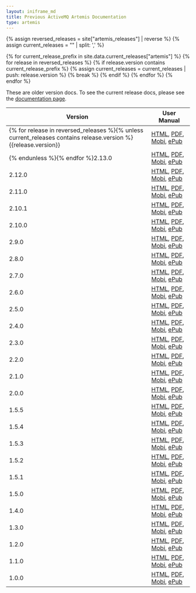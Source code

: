 ```yaml
---
layout: iniframe_md
title: Previous ActiveMQ Artemis Documentation
type: artemis
---
```


{% assign reversed_releases = site["artemis_releases"] | reverse %}
{% assign current_releases = "" | split: ',' %}

{% for current_release_prefix in site.data.current_releases["artemis"] %}
    {% for release in reversed_releases %}
        {% if release.version contains current_release_prefix %}
            {% assign current_releases = current_releases | push: release.version %}
            {% break %}
        {% endif %}
    {% endfor %}
{% endfor %}

<div class="alert alert-warning">
  These are older version docs. To see the current release docs, please see the <a href="{{site.baseurl}}/components/artemis/documentation" target="_parent" class="alert-link">documentation page</a>.
</div>

Version|User Manual|
---|---|
{% for release in reversed_releases %}{% unless current_releases contains release.version %}{{release.version}}|[HTML]({{release.docs_version}}), [PDF]({{release.docs_version}}/book.pdf), [Mobi]({{release.docs_version}}/book.mobi), [ePub]({{release.docs_version}}/book.epub)|
{% endunless %}{% endfor %}2.13.0|[HTML](2.13.0), [PDF](2.13.0/book.pdf), [Mobi](2.13.0/book.mobi), [ePub](2.13.0/book.epub)|
2.12.0|[HTML](2.12.0), [PDF](2.12.0/book.pdf), [Mobi](2.12.0/book.mobi), [ePub](2.12.0/book.epub)|
2.11.0|[HTML](2.11.0), [PDF](2.11.0/book.pdf), [Mobi](2.11.0/book.mobi), [ePub](2.11.0/book.epub)|
2.10.1|[HTML](2.10.1), [PDF](2.10.1/book.pdf), [Mobi](2.10.1/book.mobi), [ePub](2.10.1/book.epub)|
2.10.0|[HTML](2.10.0), [PDF](2.10.0/book.pdf), [Mobi](2.10.0/book.mobi), [ePub](2.10.0/book.epub)|
2.9.0|[HTML](2.9.0), [PDF](2.9.0/book.pdf), [Mobi](2.9.0/book.mobi), [ePub](2.9.0/book.epub)|
2.8.0|[HTML](2.8.0), [PDF](2.8.0/book.pdf), [Mobi](2.8.0/book.mobi), [ePub](2.8.0/book.epub)|
2.7.0|[HTML](2.7.0), [PDF](2.7.0/book.pdf), [Mobi](2.7.0/book.mobi), [ePub](2.7.0/book.epub)|
2.6.0|[HTML](2.6.0), [PDF](2.6.0/book.pdf), [Mobi](2.6.0/book.mobi), [ePub](2.6.0/book.epub)|
2.5.0|[HTML](2.5.0), [PDF](2.5.0/book.pdf), [Mobi](2.5.0/book.mobi), [ePub](2.5.0/book.epub)|
2.4.0|[HTML](2.4.0), [PDF](2.4.0/book.pdf), [Mobi](2.4.0/book.mobi), [ePub](2.4.0/book.epub)|
2.3.0|[HTML](2.3.0), [PDF](2.3.0/book.pdf), [Mobi](2.3.0/book.mobi), [ePub](2.3.0/book.epub)|
2.2.0|[HTML](2.2.0), [PDF](2.2.0/book.pdf), [Mobi](2.2.0/book.mobi), [ePub](2.2.0/book.epub)|
2.1.0|[HTML](2.1.0), [PDF](2.1.0/book.pdf), [Mobi](2.1.0/book.mobi), [ePub](2.1.0/book.epub)|
2.0.0|[HTML](2.0.0), [PDF](2.0.0/book.pdf), [Mobi](2.0.0/book.mobi), [ePub](2.0.0/book.epub)|
1.5.5|[HTML](1.5.5), [PDF](1.5.5/book.pdf), [Mobi](1.5.5/book.mobi), [ePub](1.5.5/book.epub)|
1.5.4|[HTML](1.5.4), [PDF](1.5.4/book.pdf), [Mobi](1.5.4/book.mobi), [ePub](1.5.4/book.epub)|
1.5.3|[HTML](1.5.3), [PDF](1.5.3/book.pdf), [Mobi](1.5.3/book.mobi), [ePub](1.5.3/book.epub)|
1.5.2|[HTML](1.5.2), [PDF](1.5.2/book.pdf), [Mobi](1.5.2/book.mobi), [ePub](1.5.2/book.epub)|
1.5.1|[HTML](1.5.1), [PDF](1.5.1/book.pdf), [Mobi](1.5.1/book.mobi), [ePub](1.5.1/book.epub)|
1.5.0|[HTML](1.5.0), [PDF](1.5.0/book.pdf), [Mobi](1.5.0/book.mobi), [ePub](1.5.0/book.epub)|
1.4.0|[HTML](1.4.0), [PDF](1.4.0/activemq-artemis-1.4.0.pdf), [Mobi](1.4.0/activemq-artemis-1.4.0.mobi), [ePub](1.4.0/activemq-artemis-1.4.0.epub)|
1.3.0|[HTML](1.3.0), [PDF](1.3.0/activemq-artemis-1.3.0.pdf), [Mobi](1.3.0/activemq-artemis-1.3.0.mobi), [ePub](1.3.0/activemq-artemis-1.3.0.epub)|
1.2.0|[HTML](1.2.0), [PDF](1.2.0/activemq-artemis-1.2.0.pdf), [Mobi](1.2.0/activemq-artemis-1.2.0.mobi), [ePub](1.2.0/activemq-artemis-1.2.0.epub)|
1.1.0|[HTML](1.1.0), [PDF](1.1.0/activemq-artemis-1.1.0.pdf), [Mobi](1.1.0/activemq-artemis-1.1.0.mobi), [ePub](1.1.0/activemq-artemis-1.1.0.epub)|
1.0.0|[HTML](1.0.0), [PDF](1.0.0/activemq-artemis-1.0.0.pdf), [Mobi](1.0.0/activemq-artemis-1.0.0.mobi), [ePub](1.0.0/activemq-artemis-1.0.0.epub)|
